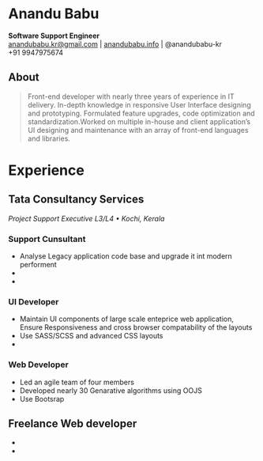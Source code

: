 
# **Anandu Babu**
**Software Support Engineer** <br/>
anandubabu.kr@gmail.com | [anandubabu.info](https://www.anandubabu.info) | @anandubabu-kr <br/>
+91 9947975674
## About 
> Front-end developer with nearly three years of experience in IT delivery. In-depth knowledge in responsive User Interface designing and prototyping. Formulated feature upgrades, code optimization and standardization.Worked on multiple in-house and client application’s UI designing and maintenance with an array of front-end languages and libraries.
# Experience
## Tata Consultancy Services
*Project Support Executive L3/L4 • Kochi, Kerala*
### Support Cunsultant
- Analyse Legacy application code base and upgrade it int modern performent 
- 
- 
### UI Developer
- Maintain UI components of large scale enteprice web application, Ensure Responsiveness and cross browser compatability of the layouts
- Use SASS/SCSS and advanced CSS layouts 
- 
### Web Developer
- Led an agile team of four members 
- Developed nearly 30 Genarative algorithms using OOJS
- Use Bootsrap
## Freelance Web developer
- 
- 